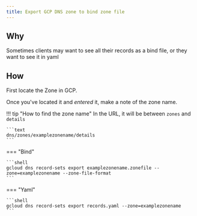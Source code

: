 ```yaml
---
title: Export GCP DNS zone to bind zone file
---
```


## Why

Sometimes clients may want to see all their records as a bind file, or they want to see it in yaml

## How

First locate the Zone in GCP.

Once you've located it and _entered_ it, make a note of the zone name.

!!! tip "How to find the zone name"
    In the URL, it will be between `zones` and `details`
 
    ```text
    dns/zones/examplezonename/details
    ```

=== "Bind"

    ```shell
    gcloud dns record-sets export examplezonename.zonefile --zone=examplezonename --zone-file-format
    ```

=== "Yaml"

    ```shell
    gcloud dns record-sets export records.yaml --zone=examplezonename
    ```
